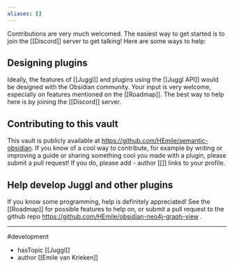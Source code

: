```yaml
---
aliases: []
---
```


Contributions are very much welcomed. The easiest way to get started is to join the [[Discord]] server to get talking! Here are some ways to help:

## Designing plugins
Ideally, the features of [[Juggl]] and plugins using the [[Juggl API]] would be designed with the Obsidian community. Your input is very welcome, especially on features mentioned on the [[Roadmap]]. The best way to help here is by joining the [[Discord]] server.

## Contributing to this vault
This vault is publicly available at https://github.com/HEmile/semantic-obsidian. If you know of a cool way to contribute, for example by writing or improving a guide or sharing something cool you made with a plugin, please submit a pull request!
If you do, please add - author \[\[\]\] links to your profile.

## Help develop Juggl and other plugins
If you know some programming, help is definitely appreciated! See the [[Roadmap]] for possible features to help on, or submit a pull request to the github repo https://github.com/HEmile/obsidian-neo4j-graph-view .  

--- 
#development
- hasTopic [[Juggl]]
- author [[Emile van Krieken]]
